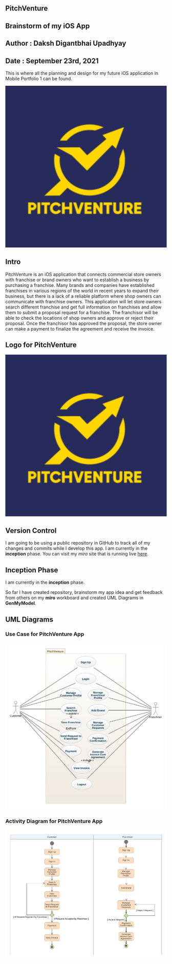 ## PitchVenture
## Brainstorm of my iOS App
## Author : Daksh Digantbhai Upadhyay
## Date : September 23rd, 2021

This is where all the planning and design for my future iOS application in Mobile Portfolio 1 can be found. 


![Brainstorming](./images/brainstorm.png)

## Intro
PitchVenture is an iOS application that connects commercial store owners with franchise or brand owners who want to establish a business by purchasing a franchise. Many brands and companies have established franchises in various regions of the world in recent years to expand their business, but there is a lack of a reliable platform where shop owners can communicate with franchise owners. This application will let store owners search different franchise and get full information on franchises and allow them to submit a proposal request for a franchise. The franchisor will be able to check the locations of shop owners and approve or reject their proposal. Once the franchisor has approved the proposal, the store owner can make a payment to finalize the agreement and receive the invoice.

## Logo for PitchVenture
![Use Case for PitchVenture](./images/logo.png)

## Version Control
I am going to be using a public repository in GitHub to track all of my changes and commits while I develop this app. I am currently in the **inception** phase. You can visit my *miro* site that is running live [here](https://miro.com/app/board/o9J_lwDvtnc=/). 


## Inception Phase
I am currently in the **inception** phase.

So far I have created repository, brainstorm my app idea and get feedback from others on my **miro** workboard and created UML Diagrams in **GenMyModel**. 
## UML Diagrams


### Use Case for PitchVenture App
![Use Case for PitchVenture](./images/usecase.jpeg)


### Activity Diagram for PitchVenture App
![Activity Diagram for PitchVenture](./images/activity.jpeg)
